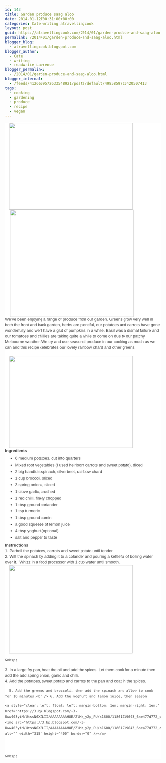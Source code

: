```yaml
---
id: 143
title: Garden produce saag aloo
date: 2014-01-12T00:31:00+00:00
categories: Cate writing atravellingcook
layout: post
guid: https://atravellingcook.com/2014/01/garden-produce-and-saag-aloo.html
permalink: /2014/01/garden-produce-and-saag-aloo.html
blogger_blog:
  - atravellingcook.blogspot.com
blogger_author:
  - Cate
  - writing
  - readwrite Lawrence
blogger_permalink:
  - /2014/01/garden-produce-and-saag-aloo.html
blogger_internal:
  - /feeds/4126609572633548921/posts/default/4985859763420507413
tags:
  - cooking
  - gardening
  - produce
  - recipe
  - vegan
---
```

<div style="background-color: white; color: #444444; font-family: Verdana, Geneva, sans-serif; font-size: 13px; line-height: 18px;">
  <a style="margin-left: 1em; margin-right: 1em; text-align: center;" href="https://1.bp.blogspot.com/-H6xehNhPaaE/UtHRe7AuJRI/AAAAAAAAH6E/W9AvU0Bzaa4/s1600/11861260553_cf6e31875a_c+%25281%2529.jpg"><img src="https://1.bp.blogspot.com/-H6xehNhPaaE/UtHRe7AuJRI/AAAAAAAAH6E/W9AvU0Bzaa4/s1600/11861260553_cf6e31875a_c+%25281%2529.jpg" alt="" width="400" height="281" border="0" /></a>


<div style="background-color: white; color: #444444; font-family: Verdana, Geneva, sans-serif; font-size: 13px; line-height: 18px;">


<div style="background-color: white; color: #444444; font-family: Verdana, Geneva, sans-serif; font-size: 13px; line-height: 18px;">
  <a style="font-family: Times; font-size: medium; line-height: normal; margin-left: 1em; margin-right: 1em; text-align: center;" href="https://1.bp.blogspot.com/-317FogCKObo/UtHOLqibQgI/AAAAAAAAH5Y/cqsy-tBLc88/s1600/11860942475_6596e2123b_z.jpg"><img src="https://1.bp.blogspot.com/-317FogCKObo/UtHOLqibQgI/AAAAAAAAH5Y/cqsy-tBLc88/s1600/11860942475_6596e2123b_z.jpg" alt="" width="400" height="345" border="0" /></a>


<div style="background-color: white; color: #444444; font-family: Verdana, Geneva, sans-serif; font-size: 13px; line-height: 18px;">




<div style="background-color: white; color: #444444; font-family: Verdana, Geneva, sans-serif; font-size: 13px; line-height: 18px;">
  We&#8217;ve been enjoying a range of produce from our garden. Greens grow very well in both the front and back garden, herbs are plentiful, our potatoes and carrots have gone wonderfully and we&#8217;ll have a glut of pumpkins in a while. Basil was a dismal failure and our tomatoes and chillies are taking quite a while to come on due to our patchy Melbourne weather. We try and use seasonal produce in our cooking as much as we can and this recipe celebrates our lovely rainbow chard and other greens


<div style="background-color: white; color: #444444; font-family: Verdana, Geneva, sans-serif; font-size: 13px; line-height: 18px;">
  <b> </b>





<div style="background-color: white; color: #444444; font-family: Verdana, Geneva, sans-serif; font-size: 13px; line-height: 18px;">
  <a style="margin-left: 1em; margin-right: 1em; text-align: center;" href="https://2.bp.blogspot.com/-WNFWj8XoAaQ/UtHQcZUIDPI/AAAAAAAAH5g/_dJq5qTBG_0/s1600/11861377964_b0149e9703_z.jpg"><img src="https://2.bp.blogspot.com/-WNFWj8XoAaQ/UtHQcZUIDPI/AAAAAAAAH5g/_dJq5qTBG_0/s1600/11861377964_b0149e9703_z.jpg" alt="" width="400" height="298" border="0" /></a>


<div style="background-color: white; color: #444444; font-family: Verdana, Geneva, sans-serif; font-size: 13px; line-height: 18px;">


<div style="background-color: white; color: #444444; font-family: Verdana, Geneva, sans-serif; font-size: 13px; line-height: 18px;">
  <b>Ingredients</b>


<ul style="background-color: white; color: #444444; font-family: Verdana, Geneva, sans-serif; font-size: 13px; line-height: 18px; margin: 0.5em 0px; padding: 0px 2.5em;">
  <li style="margin: 0px 0px 0.25em; padding: 0px;">
    6 medium potatoes, cut into quarters
  </li>
  <li style="margin: 0px 0px 0.25em; padding: 0px;">
    Mixed root vegetables (I used heirloom carrots and sweet potato), diced
  </li>
  <li style="margin: 0px 0px 0.25em; padding: 0px;">
    2 big handfuls spinach, silverbeet, rainbow chard
  </li>
  <li style="margin: 0px 0px 0.25em; padding: 0px;">
    1 cup broccoli, sliced
  </li>
  <li style="margin: 0px 0px 0.25em; padding: 0px;">
    3 spring onions, sliced
  </li>
  <li style="margin: 0px 0px 0.25em; padding: 0px;">
    1 clove garlic, crushed
  </li>
  <li style="margin: 0px 0px 0.25em; padding: 0px;">
    1 red chilli, finely chopped
  </li>
  <li style="margin: 0px 0px 0.25em; padding: 0px;">
    1 tbsp ground coriander
  </li>
  <li style="margin: 0px 0px 0.25em; padding: 0px;">
    1 tsp turmeric
  </li>
  <li style="margin: 0px 0px 0.25em; padding: 0px;">
    1 tbsp ground cumin
  </li>
  <li style="margin: 0px 0px 0.25em; padding: 0px;">
    a good squeeze of lemon juice
  </li>
  <li style="margin: 0px 0px 0.25em; padding: 0px;">
    4 tbsp yoghurt (optional)
  </li>
  <li style="margin: 0px 0px 0.25em; padding: 0px;">
    salt and pepper to taste
  </li>
</ul>

<div style="background-color: white; clear: both; color: #444444; font-family: Verdana, Geneva, sans-serif; font-size: 13px; line-height: 18px;">


<div style="background-color: white; color: #444444; font-family: Verdana, Geneva, sans-serif; font-size: 13px; line-height: 18px;">
  <b>Instructions</b>


<div style="background-color: white; color: #444444; font-family: Verdana, Geneva, sans-serif; font-size: 13px; line-height: 18px;">
  1. Parboil the potatoes, carrots and sweet potato until tender.


<div style="background-color: white; color: #444444; font-family: Verdana, Geneva, sans-serif; font-size: 13px; line-height: 18px;">
  2. Wilt the spinach by adding it to a colander and pouring a kettleful of boiling water over it.  Whizz in a food processor with 1 cup water until smooth.


<div style="background-color: white; color: #444444; font-family: Verdana, Geneva, sans-serif; font-size: 13px; line-height: 18px;">


<div style="background-color: white; color: #444444; font-family: Verdana, Geneva, sans-serif; font-size: 13px; line-height: 18px;">
  <a style="margin-left: 1em; margin-right: 1em; text-align: center;" href="https://4.bp.blogspot.com/--XMTsg8YpF4/UtHRZ5encEI/AAAAAAAAH5w/sUCM1g-jwGo/s1600/11860933555_c6c4e9b48d_c.jpg"><img src="https://4.bp.blogspot.com/--XMTsg8YpF4/UtHRZ5encEI/AAAAAAAAH5w/sUCM1g-jwGo/s1600/11860933555_c6c4e9b48d_c.jpg" alt="" width="400" height="286" border="0" /></a> 
  
  
  
  
  
    &nbsp;
  


<div style="background-color: white; color: #444444; font-family: Verdana, Geneva, sans-serif; font-size: 13px; line-height: 18px;">
  3. In a large fry pan, heat the oil and add the spices. Let them cook for a minute then add the add spring onion, garlic and chilli.


<div style="background-color: white; color: #444444; font-family: Verdana, Geneva, sans-serif; font-size: 13px; line-height: 18px;">
  4. Add the potatoes, sweet potato and carrots to the pan and coat in the spices.


<div style="background-color: white; color: #444444; font-family: Verdana, Geneva, sans-serif; font-size: 13px; line-height: 18px;">
  
    
      5. Add the greens and broccoli, then add the spinach and allow to cook for 10 minutes.<br /> 6. Add the yoghurt and lemon juice, then season
    
  


<div style="background-color: white; color: #444444; font-family: Verdana, Geneva, sans-serif; font-size: 13px; line-height: 18px;">
  
  
  
  
    <a style="clear: left; float: left; margin-bottom: 1em; margin-right: 1em;" href="https://3.bp.blogspot.com/-3-Uww403yiM/UtssN6XZLII/AAAAAAAAH8E/ZlMr_y2p_PU/s1600/11861219643_6ae477d772_c.jpg"><img src="https://3.bp.blogspot.com/-3-Uww403yiM/UtssN6XZLII/AAAAAAAAH8E/ZlMr_y2p_PU/s1600/11861219643_6ae477d772_c.jpg" alt="" width="315" height="400" border="0" /></a>
  
  
  
    &nbsp;
  


<div style="background-color: white; color: #444444; font-family: Verdana, Geneva, sans-serif; font-size: 13px; line-height: 18px;">


<div style="background-color: white; color: #444444; font-family: Verdana, Geneva, sans-serif; font-size: 13px; line-height: 18px;">


<div style="background-color: white; color: #444444; font-family: Verdana, Geneva, sans-serif; font-size: 13px; line-height: 18px;">
